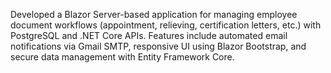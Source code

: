  Developed a Blazor Server-based application for managing employee document workflows (appointment, relieving, certification letters, etc.) with PostgreSQL and .NET Core APIs. 
 Features include automated email notifications via Gmail SMTP, responsive UI using Blazor Bootstrap, and secure data management with Entity Framework Core.
